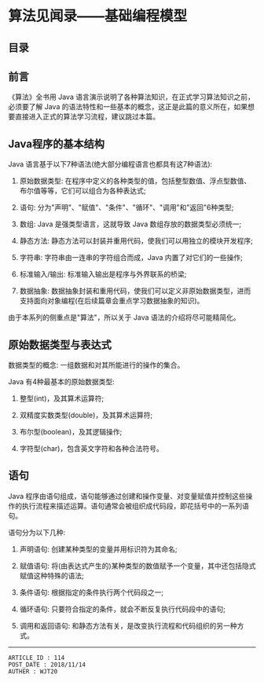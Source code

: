 
# 算法见闻录——基础编程模型 #

## 目录 ##

## 前言 ##

《算法》全书用 Java 语言演示说明了各种算法知识，在正式学习算法知识之前，必须要了解 Java 的语法特性和一些基本的概念，这正是此篇的意义所在，如果想要直接进入正式的算法学习流程，建议跳过本篇。

## Java程序的基本结构 ##

Java 语言基于以下7种语法(绝大部分编程语言也都具有这7种语法):

1. 原始数据类型: 在程序中定义的各种类型的值，包括整型数值、浮点型数值、布尔值等等，它们可以组合为各种表达式;

2. 语句: 分为"声明"、"赋值"、"条件"、"循环"、"调用"和"返回"6种类型;

3. 数组: Java 是强类型语言，这就导致 Java 数组存放的数据类型必须统一;

4. 静态方法: 静态方法可以封装并重用代码，使我们可以用独立的模块开发程序;

5. 字符串: 字符串由一连串的字符组合而成，Java 内置了对它们的一些操作;

6. 标准输入/输出: 标准输入输出是程序与外界联系的桥梁;

7. 数据抽象: 数据抽象封装和重用代码，使我们可以定义非原始数据类型，进而支持面向对象编程(在后续篇章会重点学习数据抽象的知识)。

由于本系列的侧重点是"算法"，所以关于 Java 语法的介绍将尽可能精简化。

## 原始数据类型与表达式 ##

数据类型的概念: 一组数据和对其所能进行的操作的集合。

Java 有4种最基本的原始数据类型:

1. 整型(int)，及其算术运算符;

2. 双精度实数类型(double)，及其算术运算符;

3. 布尔型(boolean)，及其逻辑操作;

4. 字符型(char)，包含英文字符和各种合法符号。

## 语句 ##

Java 程序由语句组成，语句能够通过创建和操作变量、对变量赋值并控制这些操作的执行流程来描述运算。语句通常会被组织成代码段，即花括号中的一系列语句。

语句分为以下几种:

1. 声明语句: 创建某种类型的变量并用标识符为其命名;

2. 赋值语句: 将(由表达式产生的)某种类型的数值赋予一个变量，其中还包括隐式赋值这种特殊的语法;

3. 条件语句: 根据指定的条件执行两个代码段之一;

4. 循环语句: 只要符合指定的条件，就会不断反复执行代码段中的语句;

5. 调用和返回语句: 和静态方法有关，是改变执行流程和代码组织的另一种方式。

---

```
ARTICLE_ID : 114
POST_DATE : 2018/11/14
AUTHER : WJT20
```
